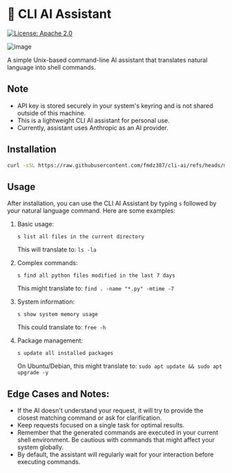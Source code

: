 # 🤖 CLI AI Assistant

[![License: Apache 2.0](https://img.shields.io/badge/License-Apache%202.0-blue.svg)](https://opensource.org/licenses/Apache-2.0)

![image](https://github.com/user-attachments/assets/46837c45-ad5a-48f3-92f0-a1cf9872c918)

A simple Unix-based command-line AI assistant that translates natural language into shell commands.

## Note
- API key is stored securely in your system's keyring and is not shared outside of this machine.
- This is a lightweight CLI AI assistant for personal use.
- Currently, assistant uses Anthropic as an AI provider.

## Installation

```bash
curl -sSL https://raw.githubusercontent.com/fmdz387/cli-ai/refs/heads/master/setup.sh | bash -s <your_anthropic_api_key>
```

## Usage

After installation, you can use the CLI AI Assistant by typing `s` followed by your natural language command. Here are some examples:

1. Basic usage:
   ```
   s list all files in the current directory
   ```
   This will translate to: `ls -la`

2. Complex commands:
   ```
   s find all python files modified in the last 7 days
   ```
   This might translate to: `find . -name "*.py" -mtime -7`

3. System information:
   ```
   s show system memory usage
   ```
   This could translate to: `free -h`

4. Package management:
   ```
   s update all installed packages
   ```
   On Ubuntu/Debian, this might translate to: `sudo apt update && sudo apt upgrade -y`


## Edge Cases and Notes:

- If the AI doesn't understand your request, it will try to provide the closest matching command or ask for clarification.
- Keep requests focused on a single task for optimal results.
- Remember that the generated commands are executed in your current shell environment. Be cautious with commands that might affect your system globally.
- By default, the assistant will regularly wait for your interaction before executing commands.
